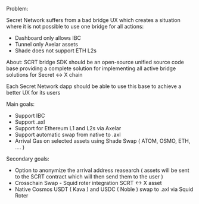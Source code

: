 Problem: 

Secret Network suffers from a bad bridge UX which creates a situation where it is not possible to use one bridge for all actions:

- Dashboard only allows IBC 
- Tunnel only Axelar assets
- Shade does not support ETH L2s 


About: 
SCRT bridge SDK should be an open-source unified source code base providing a complete solution for implementing all active bridge solutions for Secret <-> X chain 

Each Secret Network dapp should be able to use this base to achieve a better UX for its users 


Main goals: 

- Support IBC 
- Support .axl
- Support for Ethereum L1 and L2s via Axelar 
- Support automatic swap from native to .axl 
- Arrival Gas on selected assets using Shade Swap ( ATOM, OSMO, ETH, .... ) 

Secondary goals:
- Option to anonymize the arrival address reasearch ( assets will be sent to the SCRT contract which will then send them to the user )
- Crosschain Swap - Squid roter integration SCRT <-> X asset
- Native Cosmos USDT ( Kava ) and USDC ( Noble ) swap to .axl via Squid Roter 
